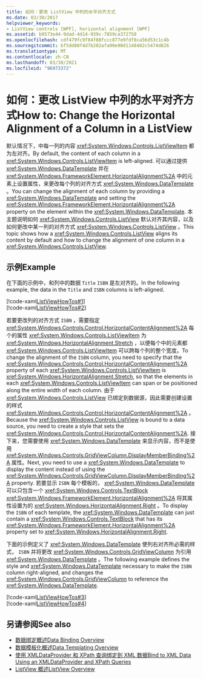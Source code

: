 ```yaml
---
title: 如何：更改 ListView 中列的水平对齐方式
ms.date: 03/30/2017
helpviewer_keywords:
- ListView controls [WPF], horizontal alignment [WPF]
ms.assetid: b9573e44-9dad-4d14-939c-7859ca372758
ms.openlocfilehash: cdf479fc9f84f88fccc877e9fdf8ca56d53c1c4b
ms.sourcegitcommit: bf5dd80f4d7b202afa90e90d1148402c5474d826
ms.translationtype: MT
ms.contentlocale: zh-CN
ms.lasthandoff: 03/30/2021
ms.locfileid: "96973372"
---
```

# <a name="how-to-change-the-horizontal-alignment-of-a-column-in-a-listview"></a><span data-ttu-id="064b4-102">如何：更改 ListView 中列的水平对齐方式</span><span class="sxs-lookup"><span data-stu-id="064b4-102">How to: Change the Horizontal Alignment of a Column in a ListView</span></span>
<span data-ttu-id="064b4-103">默认情况下，中每一列的内容 <xref:System.Windows.Controls.ListViewItem> 都为左对齐。</span><span class="sxs-lookup"><span data-stu-id="064b4-103">By default, the content of each column in a <xref:System.Windows.Controls.ListViewItem> is left-aligned.</span></span> <span data-ttu-id="064b4-104">可以通过提供 <xref:System.Windows.DataTemplate> 并在 <xref:System.Windows.FrameworkElement.HorizontalAlignment%2A> 中的元素上设置属性，来更改每个列的对齐方式 <xref:System.Windows.DataTemplate> 。</span><span class="sxs-lookup"><span data-stu-id="064b4-104">You can change the alignment of each column by providing a <xref:System.Windows.DataTemplate> and setting the <xref:System.Windows.FrameworkElement.HorizontalAlignment%2A> property on the element within the <xref:System.Windows.DataTemplate>.</span></span> <span data-ttu-id="064b4-105">本主题说明如何 <xref:System.Windows.Controls.ListView> 默认对齐其内容，以及如何更改中某一列的对齐方式 <xref:System.Windows.Controls.ListView> 。</span><span class="sxs-lookup"><span data-stu-id="064b4-105">This topic shows how a <xref:System.Windows.Controls.ListView> aligns its content by default and how to change the alignment of one column in a <xref:System.Windows.Controls.ListView>.</span></span>  
  
## <a name="example"></a><span data-ttu-id="064b4-106">示例</span><span class="sxs-lookup"><span data-stu-id="064b4-106">Example</span></span>  
 <span data-ttu-id="064b4-107">在下面的示例中，和列中的数据 `Title` `ISBN` 是左对齐的。</span><span class="sxs-lookup"><span data-stu-id="064b4-107">In the following example, the data in the `Title` and `ISBN` columns is left-aligned.</span></span>  
  
 [!code-xaml[ListViewHowTos#1](~/samples/snippets/csharp/VS_Snippets_Wpf/ListViewHowTos/CSharp/Window1.xaml#1)]  
[!code-xaml[ListViewHowTos#2](~/samples/snippets/csharp/VS_Snippets_Wpf/ListViewHowTos/CSharp/Window1.xaml#2)]  
  
 <span data-ttu-id="064b4-108">若要更改列的对齐方式 `ISBN` ，需要指定 <xref:System.Windows.Controls.Control.HorizontalContentAlignment%2A> 每个的属性 <xref:System.Windows.Controls.ListViewItem> 为 <xref:System.Windows.HorizontalAlignment.Stretch> ，以便每个中的元素都 <xref:System.Windows.Controls.ListViewItem> 可以跨每个列的整个宽度。</span><span class="sxs-lookup"><span data-stu-id="064b4-108">To change the alignment of the `ISBN` column, you need to specify that the <xref:System.Windows.Controls.Control.HorizontalContentAlignment%2A> property of each <xref:System.Windows.Controls.ListViewItem> is <xref:System.Windows.HorizontalAlignment.Stretch>, so that the elements in each <xref:System.Windows.Controls.ListViewItem> can span or be positioned along the entire width of each column.</span></span> <span data-ttu-id="064b4-109">由于 <xref:System.Windows.Controls.ListView> 已绑定到数据源，因此需要创建设置的样式 <xref:System.Windows.Controls.Control.HorizontalContentAlignment%2A> 。</span><span class="sxs-lookup"><span data-stu-id="064b4-109">Because the <xref:System.Windows.Controls.ListView> is bound to a data source, you need to create a style that sets the <xref:System.Windows.Controls.Control.HorizontalContentAlignment%2A>.</span></span> <span data-ttu-id="064b4-110">接下来，您需要使用 <xref:System.Windows.DataTemplate> 来显示内容，而不是使用 <xref:System.Windows.Controls.GridViewColumn.DisplayMemberBinding%2A> 属性。</span><span class="sxs-lookup"><span data-stu-id="064b4-110">Next, you need to use a <xref:System.Windows.DataTemplate> to display the content instead of using the <xref:System.Windows.Controls.GridViewColumn.DisplayMemberBinding%2A> property.</span></span> <span data-ttu-id="064b4-111">若要显示 `ISBN` 每个模板的， <xref:System.Windows.DataTemplate> 可以只包含一个 <xref:System.Windows.Controls.TextBlock> <xref:System.Windows.FrameworkElement.HorizontalAlignment%2A> 将其属性设置为的 <xref:System.Windows.HorizontalAlignment.Right> 。</span><span class="sxs-lookup"><span data-stu-id="064b4-111">To display the `ISBN` of each template, the <xref:System.Windows.DataTemplate> can just contain a <xref:System.Windows.Controls.TextBlock> that has its <xref:System.Windows.FrameworkElement.HorizontalAlignment%2A> property set to <xref:System.Windows.HorizontalAlignment.Right>.</span></span>  
  
 <span data-ttu-id="064b4-112">下面的示例定义了 <xref:System.Windows.DataTemplate> 使列右对齐所必需的样式， `ISBN` 并将更改 <xref:System.Windows.Controls.GridViewColumn> 为引用 <xref:System.Windows.DataTemplate> 。</span><span class="sxs-lookup"><span data-stu-id="064b4-112">The following example defines the style and <xref:System.Windows.DataTemplate> necessary to make the `ISBN` column right-aligned, and changes the <xref:System.Windows.Controls.GridViewColumn> to reference the <xref:System.Windows.DataTemplate>.</span></span>  
  
 [!code-xaml[ListViewHowTos#3](~/samples/snippets/csharp/VS_Snippets_Wpf/ListViewHowTos/CSharp/Window1.xaml#3)]  
[!code-xaml[ListViewHowTos#4](~/samples/snippets/csharp/VS_Snippets_Wpf/ListViewHowTos/CSharp/Window1.xaml#4)]  
  
## <a name="see-also"></a><span data-ttu-id="064b4-113">另请参阅</span><span class="sxs-lookup"><span data-stu-id="064b4-113">See also</span></span>

- [<span data-ttu-id="064b4-114">数据绑定概述</span><span class="sxs-lookup"><span data-stu-id="064b4-114">Data Binding Overview</span></span>](/dotnet/desktop-wpf/data/data-binding-overview)
- [<span data-ttu-id="064b4-115">数据模板化概述</span><span class="sxs-lookup"><span data-stu-id="064b4-115">Data Templating Overview</span></span>](../data/data-templating-overview.md)
- [<span data-ttu-id="064b4-116">使用 XMLDataProvider 和 XPath 查询绑定到 XML 数据</span><span class="sxs-lookup"><span data-stu-id="064b4-116">Bind to XML Data Using an XMLDataProvider and XPath Queries</span></span>](../data/how-to-bind-to-xml-data-using-an-xmldataprovider-and-xpath-queries.md)
- [<span data-ttu-id="064b4-117">ListView 概述</span><span class="sxs-lookup"><span data-stu-id="064b4-117">ListView Overview</span></span>](listview-overview.md)
